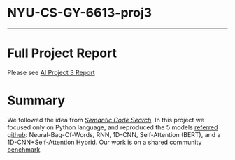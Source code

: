 # NYU-CS-GY-6613-proj3
---
# Full Project Report

Please see [AI Project 3 Report](/AI_Project3_Report.pdf)

# Summary

We followed the idea from *[Semantic Code Search](https://arxiv.org/pdf/1909.09436.pdf)*. In this project we focused only on Python language, and reproduced the 5 models [referred github](https://github.com/github/CodeSearchNet): Neural-Bag-Of-Words, RNN, 1D-CNN, Self-Attention (BERT), and a 1D-CNN+Self-Attention Hybrid. Our work is on a shared community [benchmark](https://app.wandb.ai/github/CodeSearchNet/benchmark).